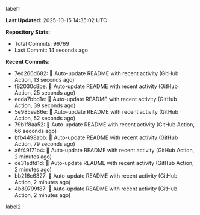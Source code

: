 
label1 
<!-- ACTIVITY_START -->
**Last Updated:** 2025-10-15 14:35:02 UTC

**Repository Stats:**
- Total Commits: 99769
- Last Commit: 14 seconds ago

**Recent Commits:**
- 7ed266d682: 🤖 Auto-update README with recent activity (GitHub Action, 13 seconds ago)
- f82030c8be: 🤖 Auto-update README with recent activity (GitHub Action, 25 seconds ago)
- ecda7bbd1e: 🤖 Auto-update README with recent activity (GitHub Action, 39 seconds ago)
- 5e985ea86e: 🤖 Auto-update README with recent activity (GitHub Action, 52 seconds ago)
- 79b1f8aa52: 🤖 Auto-update README with recent activity (GitHub Action, 66 seconds ago)
- bfb4498abb: 🤖 Auto-update README with recent activity (GitHub Action, 79 seconds ago)
- a6f49171b4: 🤖 Auto-update README with recent activity (GitHub Action, 2 minutes ago)
- ce31adfd1d: 🤖 Auto-update README with recent activity (GitHub Action, 2 minutes ago)
- bb216c6327: 🤖 Auto-update README with recent activity (GitHub Action, 2 minutes ago)
- 4b89799f87: 🤖 Auto-update README with recent activity (GitHub Action, 2 minutes ago)
<!-- ACTIVITY_END -->

label2
